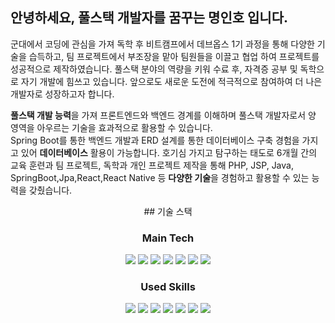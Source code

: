 ## 안녕하세요, 풀스택 개발자를 꿈꾸는 명인호 입니다.

군대에서 코딩에 관심을 가져 독학 후 비트캠프에서 데브옵스 1기 과정을 통해 다양한 기술을 습득하고, 팀 프로젝트에서 부조장을 맡아 팀원들을 이끌고 협업 하여 프로젝트를 성공적으로 제작하였습니다. 풀스택 분야의 역량을 키워 수료 후, 자격증 공부 및 독학으로 자기 개발에 힘쓰고 있습니다. 앞으로도 새로운 도전에 적극적으로 참여하여 더 나은 개발자로 성장하고자 합니다.

**풀스택 개발 능력**을 가져 프론트엔드와 백엔드 경계를 이해하며 풀스택 개발자로서 양 영역을 아우르는 기술을 효과적으로 활용할 수 있습니다.  
Spring Boot를 통한 백엔드 개발과 ERD 설계를 통한 데이터베이스 구축 경험을 가지고 있어 **데이터베이스** 활용이 가능합니다. 
호기심 가지고 탐구하는 태도로 6개월 간의 교육 훈련과 팀 프로젝트, 독학과 개인 프로젝트 제작을 통해 PHP, JSP, Java, SpringBoot,Jpa,React,React Native 등 **다양한 기술**을 경험하고 활용할 수 있는 능력을 갖췄습니다.

<div align="center">
## 기술 스택
  
  ### Main Tech
  <div>
    <img src="https://camo.githubusercontent.com/f5a6423978b1ec8260f8008781c18d486d15f7aa851700a1b8660a97a158e8e4/68747470733a2f2f696d672e736869656c64732e696f2f62616467652f52656163742d3631444146423f7374796c653d666c61742d737175617265266c6f676f3d5265616374266c6f676f436f6c6f723d626c61636b"/>
    <img src="https://img.shields.io/badge/SpringLegacy-6DB33F?style=flat&logo=spring&logoColor=white"/>
    <img src="https://img.shields.io/badge/mysql-4479A1?style=flat&logo=mysql&logoColor=white"/>
    <img src ="https://img.shields.io/badge/mybatis-000000?&logo=jpa&logoColor=white"/>
    <img src="https://img.shields.io/badge/JQuery-0769AD?style=flat&logo=jquery&logoColor=white"/>
    <img src="https://img.shields.io/badge/BootStrap-7952B3?style=flat&logo=bootstrap&logoColor=white"/>
    <img src="https://img.shields.io/badge/JSP-F05032?style=flat&logo=JSP&logoColor=white"/>
  </div>
  
  ### Used Skills
  <div>
    <img src="https://img.shields.io/badge/Git-F05032?style=flat&logo=GIT&logoColor=white"/>
    <img src="https://img.shields.io/badge/SpringLegacy-6DB33F?style=flat&logo=spring&logoColor=white"/>
    <img src="https://img.shields.io/badge/mysql-4479A1?style=flat&logo=mysql&logoColor=white"/>
    <img src ="https://img.shields.io/badge/mybatis-000000?&logo=jpa&logoColor=white"/>
    <img src="https://img.shields.io/badge/JQuery-0769AD?style=flat&logo=jquery&logoColor=white"/>
    <img src="https://img.shields.io/badge/BootStrap-7952B3?style=flat&logo=bootstrap&logoColor=white"/>
    <img src="https://img.shields.io/badge/JSP-F05032?style=flat&logo=JSP&logoColor=white"/>
  </div>
  
</div
